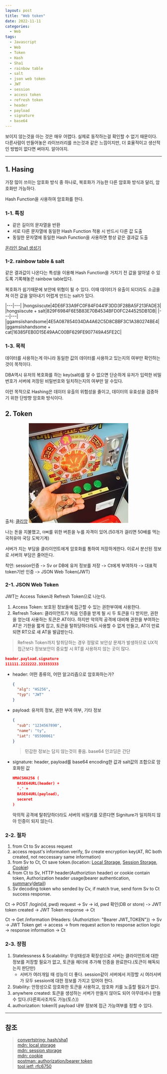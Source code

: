 ```yaml
---
layout: post
title: "Web token"
date: 2022-11-11
categories:
  - Web
tags:
  - Javascript
  - Web
  - Token
  - Hash
  - Sha1
  - rainbow table
  - salt
  - json web token
  - JWT
  - session
  - access token
  - refresh token
  - header
  - payload
  - signature
  - base64
---
```


보이지 않는것을 아는 것은 매우 어렵다. 실제로 동작하는걸 확인할 수 없기 때문이다. 다른사람이 만들어놓은 라이브러리를 쓰는것과 같은 느낌이지만, 더 효율적이고 생산적인 방법이 없다면 써야지. 알아야지.

---

## 1. Hasing

가장 많이 쓰이는 암호화 방식 중 하나로, 복호화가 가능한 다른 암호화 방식과 달리, 암호화만 가능하다.

Hash Function을 사용하여 암호화를 한다.

### 1-1. 특징

- 같은 길이의 문자열을 반환
- 서로 다른 문자열에 동일한 Hash Function 적용 시 반드시 다른 값 도출
- 동일한 문자열에 동일한 Hash Function을 사용하면 항상 같은 결과값 도출

[온라인 Sha1 생성기](https://www.convertstring.com/ko/Hash/SHA1)

### 1-2. rainbow table & salt

같은 결과값이 나온다는 특성을 이용해 Hash Function을 거치기 전 값을 알아낼 수 있도록 기록해놓은 rainbow table있다.

복호화가 쉽기때문에 보안에 위협이 될 수 있다. 이때 데이터가 유출이 되더라도 소금을 쳐 이전 값을 알아내기 어렵게 만드는 salt가 있다.

|---|---|
|hongsiiscute|4DE6F33A9FC0F84F0441F3DD3F28BA5F213FADE3|
|hongsiiscute + salt|829F6984F6E5B83E70B4534BFD0FC244525DB1DB|
|---|---|
|ggamsiishandsome|4E5A087854034DA4A62C5D8CBBF3C1A380274BE4|
|ggamsiishandsome + cat|16385FEB0D15E49AAC00BF629FE907749A45FE2C|

### 1-3. 목적

데이터를 사용하는게 아니라 동일한 값의 데이터를 사용하고 있는지의 여부만 확인하는 것이 목적이다.

DBA역시 유저의 복호화를 하는 key(salt)를 알 수 없으면 단순하게 유저가 입력한 비밀번호가 서버에 저장된 비밀번호와 일치하는지의 여부만 알 수있다.

이런 목적으로 Hashing은 데이터 유출의 위험성을 줄이고, 데이터의 유효성을 검증하기 위한 단방향 암호화 방식이다.

## 2. Token

출처: [클리앙](https://www.clien.net/service/board/park/9603702)
![국가가허용한유일한마약](/assets/img/221111-yabbi.jpg)

나는 돈을 지불했고, `야삐`를 위한 버튼을 누를 자격이 있어.(50개가 걸리면 50배를 먹는 국허유마 국딩 도박기계)

서버가 지는 부담을 클라이언트에게 암호화를 통하여 저장하게한다. 이로서 분산된 정보로 서버의 부담은 줄어든다.

착안: session인증 -> Sv or DB에 유저 정보를 저장 -> Ct에게 부여하자 -> 대표적 token기반 인증 -> JSON Web Token(JWT)

### 2-1. JSON Web Token

JWT는 Access Token과 Refresh Token으로 나눈다.

1. Access Token: 보호된 정보들에 접근할 수 있는 권한부여에 사용한다.
2. Refresh Token: 클라이언트가 처음 인증을 받게 될 시 두 토큰을 다 받지만, 권한을 얻는데 사용하는 토큰은 AT이다. 하지만 악의적 공격에 대비해 권한을 부여하는 AT은 기한을 짧게 잡고, 토큰을 탈취당하더라도 사용할 수 없게 만들고, AT이 만료되면 RT으로 새 AT을 발급받는다.

> Refresh Token까지 탈취당하는 경우 정말로 보안상 문제가 발생하므로 UX적 접근보다 정보보안이 중요할 시 RT를 사용하지 않는 곳이 많다.

```json
header.payload.signature
111111.2222222.333333333
```

- header: 어떤 종류의, 어떤 알고리즘으로 암호화하는가?

  ```json
  {
    "alg": "HS256",
    "typ": "JWT"
  }
  ```

- payload: 유저의 정보, 권한 부여 여부, 기타 정보

  ```json
  {
    "sub": "1234567890",
    "name": "ty",
    "iat": "05500061"
  }
  ```

  > 민감한 정보는 담지 않는것이 좋음. base64 인코딩은 간단

- signature: header, payload를 base64 encoding한 값과 salt값의 조합으로 암호화된 값

  ```json
  HMACSHA256 (
    BASE64URL(header) +
    '.' +
    BASE64URL(payload),
    seceret
  )
  ```

  악의적 공격에 탈취당하더라도 서버의 비밀키를 모른다면 Signiture가 일치하지 않아 인증이 되지 않는다.

### 2-2. 절차

1. from Ct to Sv access request
2. access requst's information verify, Sv create encryption key(AT, RC both created, not neccessary same information)
3. from Sv to Ct, Ct save token.(location: [Local Storage](https://developer.mozilla.org/ko/docs/Web/API/Window/localStorage), [Session Storage](https://developer.mozilla.org/ko/docs/Web/API/Window/sessionStorage), [Cookie](https://developer.mozilla.org/ko/docs/Web/HTTP/Headers/Cookie))
4. from Ct to Sv, HTTP header(Authoriztion header) or cookie contain token, Authorization header usage(bearer authentication, [summary](https://learning.postman.com/docs/sending-requests/authorization/#bearer-token)/[detail](https://tools.ietf.org/html/rfc6750))
5. Sv decoding token who sended by Cv, if match true, send form Sv to Ct success response.

Ct -> POST /login(id, pwd) request -> Sv -> id, pwd 확인(DB or store) -> JWT token created -> JWT Token response -> Ct

Ct -> Get /information (Headers: {Authoriztion: "Bearer JWT_TOKEN"}) -> Sv -> JWT Token get -> access -> from request action to response action logic -> response information -> Ct

### 2-3. 장점

1. Statelessness & Scalability: 무상태성과 확장성으로 서버는 클라이언트에 대한 정보를 저장할 필요가 없고, 토큰을 헤더에 추가해 인증을 완료한다.(토큰이 해독되는지 판단만)
   - 서버가 여러개일 때 성능이 더 좋다. session같이 서버에서 저장할 시 여러서버가 모두 session에 대한 정보를 가지고 있어야 한다.
2. Stability: 안정성으로 암호화한 토큰을 사용하고, 암호화 키를 노출할 필요가 없다.
3. anywhere created: 토큰을 생성하는 서버가 만들지 않아도 되어 아무데서나 만들 수 있다.(다른회사조차도 가능(토스))
4. authorization: token의 payload 내부 정보에 접근 가능여부를 정할 수 있다.

---

## 참조

> [convertstring: hash/sha1](https://www.convertstring.com/ko/Hash/SHA1)  
> [mdn: local storage](https://developer.mozilla.org/ko/docs/Web/API/Window/localStorage)  
> [mdn: session storage](https://developer.mozilla.org/ko/docs/Web/API/Window/sessionStorage)  
> [mdn: cookie](https://developer.mozilla.org/ko/docs/Web/HTTP/Headers/Cookie)  
> [postman: authorization/bearer token](https://learning.postman.com/docs/sending-requests/authorization/#bearer-token)  
> [tool ietf: rfc6750](https://tools.ietf.org/html/rfc6750)
